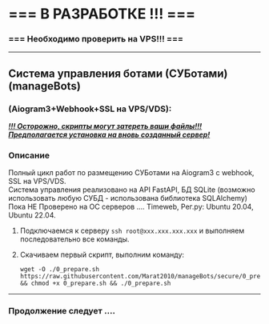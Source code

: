 # === В РАЗРАБОТКЕ !!! ===
### === Необходимо проверить на VPS!!! ===

---

## Система управления ботами (СУБотами)(manageBots) 
### (Aiogram3+Webhook+SSL на VPS/VDS): 

<u>***!!! Осторожно, скрипты могут затереть ваши файлы!!!***</u>  
<u>***Предполагается установка на вновь созданный сервер!***</u>  

### Описание
Полный цикл работ по размещению СУБотами на Aiogram3 c webhook, SSL на VPS/VDS.  
Система управления реализовано на API FastAPI, БД SQLite (возможно использовать любую СУБД - использована библиотека SQLAlchemy)  
Пока НЕ Проверено на ОС серверов .... Timeweb, Рег.ру:  Ubuntu 20.04, Ubuntu 22.04.

1. Подключаемся к серверу `ssh root@xxx.xxx.xxx.xxx` и выполняем последовательно все команды.    

2. Скачиваем первый скрипт, выполним команду:  
    ```
    wget -O ./0_prepare.sh https://raw.githubusercontent.com/Marat2010/manageBots/secure/0_prepare.sh && chmod +x 0_prepare.sh && ./0_prepare.sh
    ```

---
 
### Продолжение следует ....



